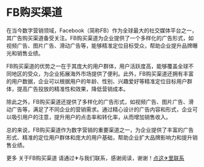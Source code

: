 # FB购买渠道

在当今数字营销领域，Facebook（简称FB）作为全球最大的社交媒体平台之一，其广告购买渠道备受关注。FB购买渠道为企业提供了一个多样化的广告形式，如视频广告、图片广告、滑动广告等，能够精准定位目标受众，帮助企业提升品牌曝光和销售业绩。

FB购买渠道的优势之一在于其庞大的用户群体，用户活跃度高，能够覆盖全球不同地区的受众，为企业拓展海外市场提供了便利。此外，FB购买渠道还拥有丰富的用户数据，企业可以根据用户的年龄、性别、兴趣爱好等精准定位目标用户群体，提高广告投放的精准性和效果，降低营销成本。

除此之外，FB购买渠道还提供了多样化的广告形式，如视频广告、图片广告、滑动广告等，满足了不同企业的营销需求。通过精心设计的广告内容和形式，企业可以吸引用户的注意，提升用户的点击率和转化率，从而增加销售收入。

总的来说，FB购买渠道作为数字营销的重要渠道之一，为企业提供了丰富的广告形式、精准的定位用户群体和庞大的用户基础，帮助企业扩大品牌影响力和提升销售业绩。

更多 关于FB购买渠道 请通过✈与我们联系，感谢阅读，谢谢！[点这✈里联系](https://ads.k02.cc)